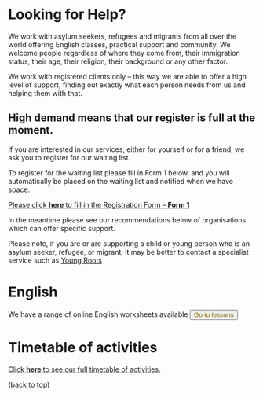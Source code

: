 <div id="top"></div>
<!-- PROJECT SHIELDS -->
<!--
*** I'm using markdown "reference style" links for readability.
*** Reference links are enclosed in brackets [ ] instead of parentheses ( )

<!-- ABOUT THE PROJECT -->
<!-- ![Benjamin Bannekat](https://octodex.github.com/images/bannekat.png) -->
<!-- <img src="https://octodex.github.com/images/bannekat.png" alt="drawing" width="100%" height= "400"
  overflow-y= "hidden";/> -->

# Looking for Help?

We work with asylum seekers, refugees and migrants from all over the world offering English classes, practical support
and community. We welcome people regardless of where they come from, their immigration status, their age, their
religion, their background or any other factor.

We work with registered clients only – this way we are able to offer a high level of support, finding out exactly what
each person needs from us and helping them with that.

## High demand means that our register is full at the moment.

If you are interested in our services, either for yourself or for a friend, we ask you to register for our waiting list.

To register for the waiting list please fill in Form 1 below, and you will automatically be placed on the waiting list
and notified when we have space.

<p ><a href="https://docs.google.com/forms/d/1AZcCFGMFZYG2l9DIeo9zyakO6ksmSIkwQfcP67F3EmA/viewform?edit_requested=true" target="_blank">Please click <strong>here</strong> to fill in the Registration Form – <strong>Form 1</strong></a></p>

In the meantime please see our recommendations below of organisations which can offer specific support.

Please note, if you are or are supporting a child or young person who is an asylum seeker, refugee, or migrant, it may
be better to contact a specialist service such as
<span style="color:#826D01"><a href="https://www.youngroots.org.uk/" target="_blank">Young Roots</a></span>

# English

We have a range of online English worksheets available
<span style="color:#826D01"><a href="http://localhost:3000/lessons"><button name="button" style = "color: #826D01" >Go
to lessons</button></a></span>

# Timetable of activities

<p style="color:#826D01"><a href="https://islingtoncentre.co.uk/timetable-2022/">Click <strong>here </strong>to see our full timetable of activities.</a></p>

<p>(<a href="#top">back to top</a>)</p>
<!-- Here's why:
* Your time should be focused on creating something amazing. A project that solves a problem and helps others
* You shouldn't be doing the same tasks over and over like creating a README from scratch
* You should implement DRY principles to the rest of your life :smile:

Of course, no one template will serve all projects since your needs may be different. So I'll be adding more in the near
future. You may also suggest changes by forking this repo and creating a pull request or opening an issue. Thanks to all
the people have contributed to expanding this template!

Use the `BLANK_README.md` to get started. -->